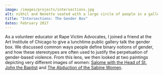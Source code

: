 ```yaml
---
image: /images/projects/intersections.jpg
alt: nikhil and Nenette seated with a large circle of people in a gallery. Three large oil paintings hang on the wall behind them.
title: "Intersections: The Gender Box"
dates: February 2017
---
```

As a volunteer educator at Rape Victim Advocates, I joined a friend at the Art Institute of Chicago to give a lunchtime public gallery talk the gender box. We discussed common ways people define binary notions of gender, and how these stereotypes are often used to justify the perpetuation of gender-based violence. From this lens, we then looked at two paintings depicting very different images of women: [Salome with the Head of St. John the Baptist](http://www.artic.edu/aic/collections/artwork/11434) and [The Abduction of the Sabine Women](http://www.artic.edu/aic/collections/artwork/111620).
